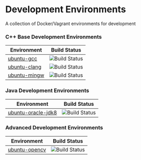 # Development Environments

A collection of Docker/Vagrant environments for development

### C++ Base Development Environments

| Environment | Build Status |
| ----------- | ------------ |
| [ubuntu-gcc](https://github.com/madduci/docker-ubuntu-gcc) | ![Build Status](https://travis-ci.org/madduci/docker-ubuntu-gcc.svg?branch=master) |
| [ubuntu-clang](https://github.com/madduci/docker-ubuntu-clang) | ![Build Status](https://travis-ci.org/madduci/docker-ubuntu-clang.svg?branch=master) |
| [ubuntu-mingw](https://github.com/madduci/docker-ubuntu-mingw) | ![Build Status](https://travis-ci.org/madduci/docker-ubuntu-mingw.svg?branch=master) |

### Java Development Environments

| Environment | Build Status |
| ----------- | ------------ |
| [ubuntu-oracle-jdk8](https://github.com/madduci/docker-ubuntu-oracle-jdk8) | ![Build Status](https://travis-ci.org/madduci/docker-ubuntu-oracle-jdk8.svg?branch=master) |

### Advanced Development Environments

| Environment | Build Status |
| ----------- | ------------ |
| [ubuntu-opencv](https://github.com/madduci/docker-ubuntu-opencv) | ![Build Status](https://travis-ci.org/madduci/docker-ubuntu-opencv.svg?branch=master) |
